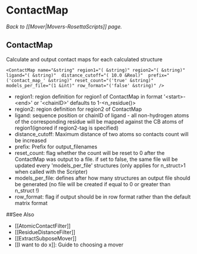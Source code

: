 # ContactMap
*Back to [[Mover|Movers-RosettaScripts]] page.*
## ContactMap

Calculate and output contact maps for each calculated structure

```
<ContactMap name="&string" region1="( &string)" region2="( &string)" ligand="( &string)"  distance_cutoff="( 10.0 &Real)"  prefix="('contact_map_' &string)" reset_count="('true' &string)" models_per_file="(1 &int)" row_format="('false' &string)" />
```

-   region1: region definition for region1 of ContactMap in format '\<start\>-\<end\>' or '\<chainID\>' defaults to 1-\<n\_residue()\>
-   region2: region definition for region2 of ContactMap
-   ligand: sequence position or chainID of ligand - all non-hydrogen atoms of the corresponding residue will be mapped against the CB atoms of region1(ignored if region2-tag is specified)
-   distance\_cutoff: Maximum distance of two atoms so contacts count will be increased
-   prefix: Prefix for output\_filenames
-   reset\_count: flag whether the count will be reset to 0 after the ContactMap was output to a file. if set to false, the same file will be updated every 'models\_per\_file' structures (only applies for n\_struct\>1 when called with the Scripter)
-   models\_per\_file: defines after how many structures an output file should be generated (no file will be created if equal to 0 or greater than n\_struct !)
-   row\_format: flag if output should be in row format rather than the default matrix format

##See Also

* [[AtomicContactFilter]]
* [[ResidueDistanceFilter]]
* [[ExtractSubposeMover]]
* [[I want to do x]]: Guide to choosing a mover